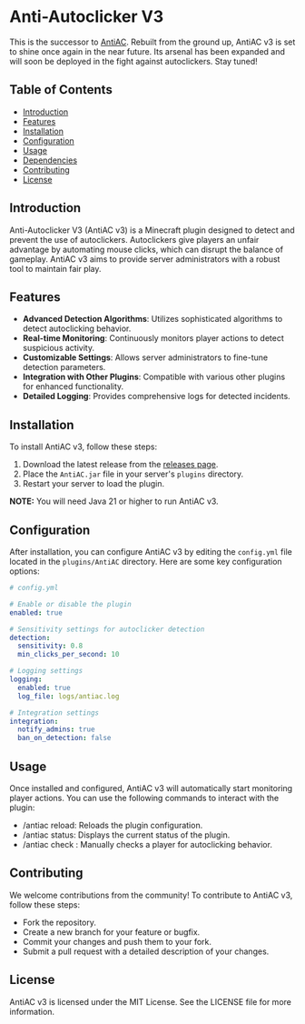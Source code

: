 # Anti-Autoclicker V3

This is the successor to [AntiAC](https://github.com/GodCipher/Anti-AutoClicker). Rebuilt from the ground up, AntiAC v3 is set to shine once again in the near future. Its arsenal has been expanded and will soon be deployed in the fight against autoclickers. Stay tuned!

## Table of Contents

- [Introduction](#introduction)
- [Features](#features)
- [Installation](#installation)
- [Configuration](#configuration)
- [Usage](#usage)
- [Dependencies](#dependencies)
- [Contributing](#contributing)
- [License](#license)

## Introduction

Anti-Autoclicker V3 (AntiAC v3) is a Minecraft plugin designed to detect and prevent the use of autoclickers. Autoclickers give players an unfair advantage by automating mouse clicks, which can disrupt the balance of gameplay. AntiAC v3 aims to provide server administrators with a robust tool to maintain fair play.

## Features

- **Advanced Detection Algorithms**: Utilizes sophisticated algorithms to detect autoclicking behavior.
- **Real-time Monitoring**: Continuously monitors player actions to detect suspicious activity.
- **Customizable Settings**: Allows server administrators to fine-tune detection parameters.
- **Integration with Other Plugins**: Compatible with various other plugins for enhanced functionality.
- **Detailed Logging**: Provides comprehensive logs for detected incidents.

## Installation

To install AntiAC v3, follow these steps:

1. Download the latest release from the [releases page](https://github.com/GodCipher/Anti-AutoClicker/releases).
2. Place the `AntiAC.jar` file in your server's `plugins` directory.
3. Restart your server to load the plugin.

**NOTE:** You will need Java 21 or higher to run AntiAC v3.

## Configuration

After installation, you can configure AntiAC v3 by editing the `config.yml` file located in the `plugins/AntiAC` directory. Here are some key configuration options:

```yaml
# config.yml

# Enable or disable the plugin
enabled: true

# Sensitivity settings for autoclicker detection
detection:
  sensitivity: 0.8
  min_clicks_per_second: 10

# Logging settings
logging:
  enabled: true
  log_file: logs/antiac.log

# Integration settings
integration:
  notify_admins: true
  ban_on_detection: false
```

## Usage
Once installed and configured, AntiAC v3 will automatically start monitoring player actions. You can use the following commands to interact with the plugin:

- /antiac reload: Reloads the plugin configuration.
- /antiac status: Displays the current status of the plugin.
- /antiac check <player>: Manually checks a player for autoclicking behavior.

## Contributing
We welcome contributions from the community! To contribute to AntiAC v3, follow these steps:  
- Fork the repository.
- Create a new branch for your feature or bugfix.
- Commit your changes and push them to your fork.
- Submit a pull request with a detailed description of your changes.

## License
AntiAC v3 is licensed under the MIT License. See the LICENSE file for more information.